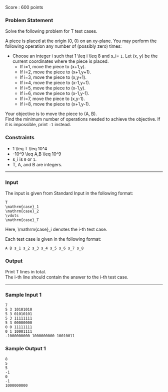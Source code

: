 Score : 600 points

### Problem Statement

Solve the following problem for T test cases.

A piece is placed at the origin (0, 0) on an xy-plane. You may perform the following operation any number of (possibly zero) times:

* Choose an integer i such that 1 \leq i \leq 8 and s\_i= `1`. Let (x, y) be the current coordinates where the piece is placed.
  + If i=1, move the piece to (x+1,y).
  + If i=2, move the piece to (x+1,y+1).
  + If i=3, move the piece to (x,y+1).
  + If i=4, move the piece to (x-1,y+1).
  + If i=5, move the piece to (x-1,y).
  + If i=6, move the piece to (x-1,y-1).
  + If i=7, move the piece to (x,y-1).
  + If i=8, move the piece to (x+1,y-1).

Your objective is to move the piece to (A, B).  
Find the minimum number of operations needed to achieve the objective. If it is impossible, print `-1` instead.

### Constraints

* 1 \leq T \leq 10^4
* -10^9 \leq A,B \leq 10^9
* s\_i is `0` or `1`.
* T, A, and B are integers.

---

### Input

The input is given from Standard Input in the following format:

```
T
\mathrm{case}_1
\mathrm{case}_2
\vdots
\mathrm{case}_T
```

Here, \mathrm{case}\_i denotes the i-th test case.

Each test case is given in the following format:

```
A B s_1 s_2 s_3 s_4 s_5 s_6 s_7 s_8
```

### Output

Print T lines in total.  
The i-th line should contain the answer to the i-th test case.

---

### Sample Input 1

```
7
5 3 10101010
5 3 01010101
5 3 11111111
5 3 00000000
0 0 11111111
0 1 10001111
-1000000000 1000000000 10010011
```

### Sample Output 1

```
8
5
5
-1
0
-1
1000000000
```